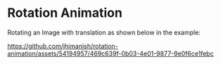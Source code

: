 # Rotation Animation

Rotating an Image with translation as shown below in the example:

https://github.com/jhimanish/rotation-animation/assets/54194957/469c639f-0b03-4e01-9877-9e0f6ce1febc
